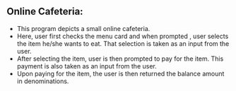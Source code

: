 ## Online Cafeteria:  

-	This program depicts a small online cafeteria. 
-	Here, user first checks the menu card and when prompted , user selects the item he/she wants to eat. That selection is taken as an input from the user.
-	After selecting the item, user is then prompted to pay for the item. This payment is also taken as an input from the user.
-	Upon paying for the item, the user is then returned the balance amount in denominations. 
